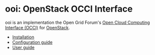 ooi: OpenStack OCCI Interface
=============================

ooi is an implementation the Open Grid Forum's
[Open Cloud Computing Interface (OCCI)](http://www.occi-wg.org)
for [OpenStack](http://www.openstack.org).

* [Installation](doc/source/user/installation.md)
* [Configuration guide](doc/source/user/configuration.md) 
* [User guide](doc/source/user/usage.md)


